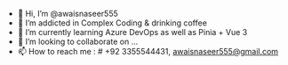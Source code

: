 - 👋 Hi, I’m @awaisnaseer555
- 👀 I’m addicted in Complex Coding & drinking coffee
- 🌱 I’m currently learning Azure DevOps as well as Pinia  + Vue 3
- 💞️ I’m looking to collaborate on ...
- 📫 How to reach me : # +92 3355544431, awaisnaseer555@gmail.com

<!---
awaisnaseer555/awaisnaseer555 is a ✨ special ✨ repository because its `README.md` (this file) appears on your GitHub profile.
You can click the Preview link to take a look at your changes.
--->
